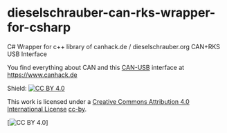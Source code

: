 # dieselschrauber-can-rks-wrapper-for-csharp
C# Wrapper for c++ library of canhack.de / dieselschrauber.org CAN+RKS USB Interface

You find everything about CAN and this <a href="https://shop.dieselschrauber.org/en/can-usb-interface-kit-p-313.php">CAN-USB</a> interface at https://www.canhack.de

Shield: [![CC BY 4.0][cc-by-shield]][cc-by]

This work is licensed under a <a href="https://creativecommons.org/choose/results-one?field_attribute_to_url=https://www.kaufmann-automotive.ch">Creative Commons Attribution 4.0 International License</a> [cc-by].

[![CC BY 4.0][cc-by-image]]

[cc-by]: http://creativecommons.org/licenses/by/4.0/
[cc-by-image]: https://i.creativecommons.org/l/by/4.0/88x31.png
[cc-by-shield]: https://img.shields.io/badge/License-CC%20BY%204.0-lightgrey.svg
